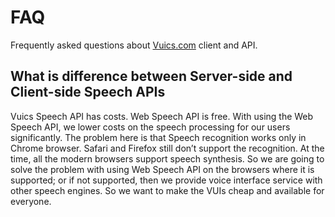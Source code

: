 # FAQ

Frequently asked questions about [Vuics.com](https://vuics.com) client and API.

## What is difference between Server-side and Client-side Speech APIs

Vuics Speech API has costs. Web Speech API is free.
With using the Web Speech API, we lower costs on the speech
processing for our users significantly. The problem here is that
Speech recognition works only in Chrome browser. Safari and Firefox still
don’t support the recognition. At the time, all the modern browsers support
speech synthesis. So we are going to solve the problem with using
Web Speech API on the browsers where it is supported; or if not supported,
then we provide voice interface service with other speech engines.
So we want to make the VUIs cheap and available for everyone.

